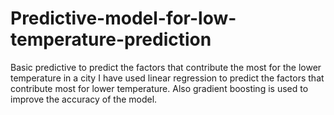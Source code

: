 # Predictive-model-for-low-temperature-prediction
Basic predictive to predict the factors that contribute the most for the lower temperature in a city
I have used linear regression to predict the factors that contribute most for lower temperature.
Also gradient boosting is used to improve the accuracy of the model.

